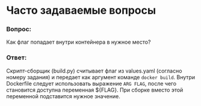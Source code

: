 # Часто задаваемые вопросы

### Вопрос:

Как флаг попадает внутри контейнера в нужное место? 

### Ответ:

Скрипт-сборщик (build.py) считывает флаг из values.yaml (согласно номеру задания) и передает
как аргумент команде `docker build`. Внутри Dockerfile следует использовать выражение `ARG FLAG`,
после чего становится доступна переменная ${FLAG}. При сборке вместо этой переменной подставится
нужное значение.
